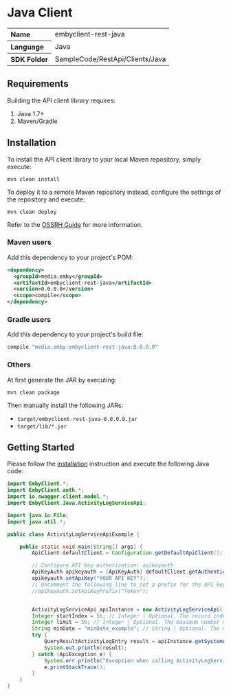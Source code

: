 # Java Client

<table><tr />
    <tr>
        <th valign="top" align="left">Name</th>
        <td>embyclient-rest-java</td>
    </tr>
    <tr>
        <th valign="top" align="left">Language</th>
        <td>Java</td>
    </tr>
    <tr>
        <th valign="top" align="left">SDK Folder</th>
        <td>SampleCode/RestApi/Clients/Java</td>
    </tr>
</table>

## Requirements

Building the API client library requires:
1. Java 1.7+
2. Maven/Gradle

## Installation

To install the API client library to your local Maven repository, simply execute:

```shell
mvn clean install
```

To deploy it to a remote Maven repository instead, configure the settings of the repository and execute:

```shell
mvn clean deploy
```

Refer to the [OSSRH Guide](http://central.sonatype.org/pages/ossrh-guide.html) for more information.

### Maven users

Add this dependency to your project's POM:

```xml
<dependency>
  <groupId>media.emby</groupId>
  <artifactId>embyclient-rest-java</artifactId>
  <version>0.0.0.0</version>
  <scope>compile</scope>
</dependency>
```

### Gradle users

Add this dependency to your project's build file:

```groovy
compile "media.emby:embyclient-rest-java:0.0.0.0"
```

### Others

At first generate the JAR by executing:

```shell
mvn clean package
```

Then manually install the following JARs:

* `target/embyclient-rest-java-0.0.0.0.jar`
* `target/lib/*.jar`

## Getting Started

Please follow the [installation](#installation) instruction and execute the following Java code:

```java
import EmbyClient.*;
import EmbyClient.auth.*;
import io.swagger.client.model.*;
import EmbyClient.Java.ActivityLogServiceApi;

import java.io.File;
import java.util.*;

public class ActivityLogServiceApiExample {

    public static void main(String[] args) {
        ApiClient defaultClient = Configuration.getDefaultApiClient();

        // Configure API key authorization: apikeyauth
        ApiKeyAuth apikeyauth = (ApiKeyAuth) defaultClient.getAuthentication("apikeyauth");
        apikeyauth.setApiKey("YOUR API KEY");
        // Uncomment the following line to set a prefix for the API key, e.g. "Token" (defaults to null)
        //apikeyauth.setApiKeyPrefix("Token");


        ActivityLogServiceApi apiInstance = new ActivityLogServiceApi();
        Integer startIndex = 56; // Integer | Optional. The record index to start at. All items with a lower index will be dropped from the results.
        Integer limit = 56; // Integer | Optional. The maximum number of records to return
        String minDate = "minDate_example"; // String | Optional. The minimum date. Format = ISO
        try {
            QueryResultActivityLogEntry result = apiInstance.getSystemActivitylogEntries(startIndex, limit, minDate);
            System.out.println(result);
        } catch (ApiException e) {
            System.err.println("Exception when calling ActivityLogServiceApi#getSystemActivitylogEntries");
            e.printStackTrace();
        }
    }
}
```

